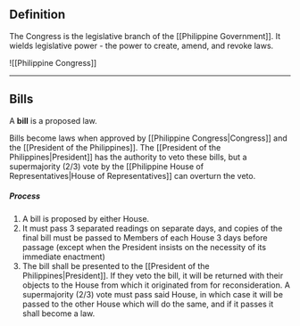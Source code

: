 ## Definition
The Congress is the legislative branch of the [[Philippine Government]]. It wields legislative power - the power to create, amend, and revoke laws.

![[Philippine Congress]]



--- 
## Bills
A **bill** is a proposed law.

Bills become laws when approved by [[Philippine Congress|Congress]] and the [[President of the Philippines]]. The [[President of the Philippines|President]] has the authority to veto these bills, but a supermajority (2/3) vote by the [[Philippine House of Representatives|House of Representatives]] can overturn the veto.

##### Process
1. A bill is proposed by either House.
2. It must pass 3 separated readings on separate days, and copies of the final bill must be passed to Members of each House 3 days before passage (except when the President insists on the necessity of its immediate enactment)
3. The bill shall be presented to the [[President of the Philippines|President]]. If they veto the bill, it will be returned with their objects to the House from which it originated from for reconsideration. A supermajority (2/3) vote must pass said House, in which case it will be passed to the other House which will do the same, and if it passes it shall become a law.
